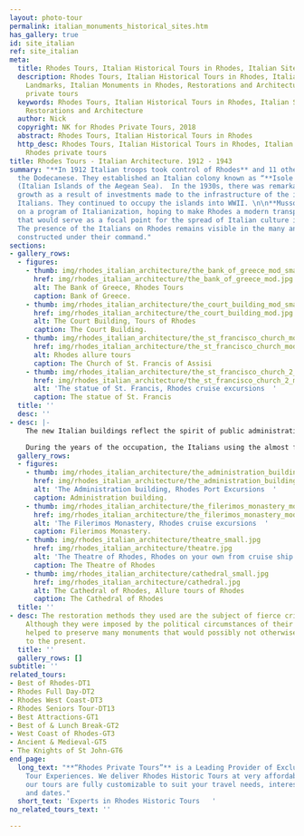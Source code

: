 ```yaml
---
layout: photo-tour
permalink: italian_monuments_historical_sites.htm
has_gallery: true
id: site_italian
ref: site_italian
meta:
  title: Rhodes Tours, Italian Historical Tours in Rhodes, Italian Sites and Landmarks
  description: Rhodes Tours, Italian Historical Tours in Rhodes, Italian Sites and
    Landmarks, Italian Monuments in Rhodes, Restorations and Architecture, Rhodes
    private tours
  keywords: Rhodes Tours, Italian Historical Tours in Rhodes, Italian Sites and Landmarks,
    Restorations and Architecture
  author: Nick
  copyright: NK for Rhodes Private Tours, 2018
  abstract: Rhodes Tours, Italian Historical Tours in Rhodes
  http_desc: Rhodes Tours, Italian Historical Tours in Rhodes, Italian Sites and Landmarks,
    Rhodes private tours
title: Rhodes Tours - Italian Architecture. 1912 - 1943
summary: "**In 1912 Italian troops took control of Rhodes** and 11 other islands in
  the Dodecanese. They established an Italian colony known as “**Isole Italiane dell’Egeo**”
  (Italian Islands of the Aegean Sea).  In the 1930s, there was remarkable economic
  growth as a result of investments made to the infrastructure of the island by the
  Italians. They continued to occupy the islands into WWII. \n\n**Mussolini** embarked
  on a program of Italianization, hoping to make Rhodes a modern transportation hub
  that would serve as a focal point for the spread of Italian culture in the East.
  The presence of the Italians on Rhodes remains visible in the many and varied buildings
  constructed under their command."
sections:
- gallery_rows:
  - figures:
    - thumb: img/rhodes_italian_architecture/the_bank_of_greece_mod_small.jpg
      href: img/rhodes_italian_architecture/the_bank_of_greece_mod.jpg
      alt: The Bank of Greece, Rhodes Tours
      caption: Bank of Greece.
    - thumb: img/rhodes_italian_architecture/the_court_building_mod_small.jpg
      href: img/rhodes_italian_architecture/the_court_building_mod.jpg
      alt: The Court Building, Tours of Rhodes
      caption: The Court Building.
    - thumb: img/rhodes_italian_architecture/the_st_francisco_church_mod_small.jpg
      href: img/rhodes_italian_architecture/the_st_francisco_church_mod.jpg
      alt: Rhodes allure tours
      caption: The Church of St. Francis of Assisi
    - thumb: img/rhodes_italian_architecture/the_st_francisco_church_2_mod_small.png
      href: img/rhodes_italian_architecture/the_st_francisco_church_2_mod.jpg
      alt: 'The statue of St. Francis, Rhodes cruise excursions  '
      caption: The statue of St. Francis
  title: ''
  desc: ''
- desc: |-
    The new Italian buildings reflect the spirit of public administration, and set new benchmarks in the urban landscape. All this public buildings are samples of a colonial policy and are closely linked to the presence of two general governors, equally active, but diametrically opposed in their choices in architecture, **Mario Lago (1924-1936)** and **Cesare Maria De Vechi (1936-1943).**

    During the years of the occupation, the Italians using the almost free local labor force, they also carried out an extensive program of restorations. The fortification walls were consolidated and conserved for their entire length.  They preserved what was left from the Knights' period, and destroyed all Ottoman buildings. They reconstructed the Grand Master's Palace, the Knights' Hospital, and the Filerimos, also the Ottoman additions were removed from the ecclesiastical monuments in the town.
  gallery_rows:
  - figures:
    - thumb: img/rhodes_italian_architecture/the_administration_building_mod_small.jpg
      href: img/rhodes_italian_architecture/the_administration_building_mod.jpg
      alt: 'The Administration building, Rhodes Port Excursions  '
      caption: Administration building.
    - thumb: img/rhodes_italian_architecture/the_filerimos_monastery_mod_small.jpg
      href: img/rhodes_italian_architecture/the_filerimos_monastery_mod.jpg
      alt: 'The Filerimos Monastery, Rhodes cruise excursions  '
      caption: Filerimos Monastery.
    - thumb: img/rhodes_italian_architecture/theatre_small.jpg
      href: img/rhodes_italian_architecture/theatre.jpg
      alt: 'The Theatre of Rhodes, Rhodes on your own from cruise ship '
      caption: The Theatre of Rhodes
    - thumb: img/rhodes_italian_architecture/cathedral_small.jpg
      href: img/rhodes_italian_architecture/cathedral.jpg
      alt: The Cathedral of Rhodes, Allure tours of Rhodes
      caption: The Cathedral of Rhodes
  title: ''
- desc: The restoration methods they used are the subject of fierce criticism today.
    Although they were imposed by the political circumstances of their day, they nevertheless
    helped to preserve many monuments that would possibly not otherwise have survived
    to the present.
  title: ''
  gallery_rows: []
subtitle: ''
related_tours:
- Best of Rhodes-DT1
- Rhodes Full Day-DT2
- Rhodes West Coast-DT3
- Rhodes Seniors Tour-DT13
- Best Attractions-GT1
- Best of & Lunch Break-GT2
- West Coast of Rhodes-GT3
- Ancient & Medieval-GT5
- The Knights of St John-GT6
end_page:
  long_text: "**“Rhodes Private Tours”** is a Leading Provider of Exclusive and Personalized
    Tour Experiences. We deliver Rhodes Historic Tours at very affordable rates. All
    our tours are fully customizable to suit your travel needs, interests, schedules,
    and dates."
  short_text: 'Experts in Rhodes Historic Tours   '
no_related_tours_text: ''

---
```

